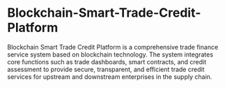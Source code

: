 # Blockchain-Smart-Trade-Credit-Platform
Blockchain Smart Trade Credit Platform is a comprehensive trade finance service system based on blockchain technology. The system integrates core functions such as trade dashboards, smart contracts, and credit assessment to provide secure, transparent, and efficient trade credit services for upstream and downstream enterprises in the supply chain.
